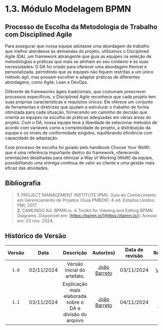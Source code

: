 # 1.3. Módulo Modelagem BPMN

## Processo de Escolha da Metodologia de Trabalho com Disciplined Agile

Para assegurar que nossa equipe adotasse uma abordagem de trabalho que melhor atendesse às demandas do projeto, utilizamos o Disciplined Agile (DA), um framework abrangente que guia as equipes na seleção de metodologias e práticas que mais se alinham ao seu contexto e às suas necessidades. O DA foi criado para oferecer uma abordagem flexível e personalizada, permitindo que as equipes não fiquem restritas a um único método ágil, mas possam escolher e adaptar práticas de diferentes abordagens, como Agile, Lean e DevOps.

Diferente de frameworks ágeis tradicionais, que costumam prescrever processos específicos, o Disciplined Agile reconhece que cada projeto tem suas próprias características e requisitos únicos. Ele oferece um conjunto de ferramentas e diretrizes que ajudam a estruturar o trabalho de forma otimizada para cada situação, fornecendo um caminho de decisão que orienta as equipes na escolha de práticas adequadas em várias áreas do projeto. Com o DA, nossa equipe teve a liberdade de selecionar métodos de acordo com variáveis como a complexidade do projeto, a distribuição da equipe e os níveis de conformidade exigidos, equilibrando eficiência com capacidade de adaptação.

Esse processo de escolha foi guiado pelo handbook Choose Your WoW!, que é uma referência importante dentro do framework, oferecendo orientações detalhadas para otimizar a Way of Working (WoW) da equipe, possibilitando uma entrega contínua de valor ao cliente e uma gestão mais eficaz das atividades.

## Bibliografia

><a>1.</a> PROJECT MANAGEMENT INSTITUTE (PMI). Guia do Conhecimento em Gerenciamento de Projetos (Guia PMBOK). 6 ed. Estados Unidos: PMI, 2017. <br>
><a>2.</a> CAMUNDO AG. BPMN.io: A Toolkit for Viewing and Editing BPMN Diagrams. Disponível em: [https://bpmn.io/](https://bpmn.io/). Acesso em: 03 nov. 2024.

## Histórico de Versão

| Versão | Data | Descrição | Autor(es) | Data de revisão | Revisor(es) |
| :-: | :-: | :-: | :-: | :-: | :-: |
| `1.0` | 02/11/2024  | Versão inicial do artefato. | [João Barreto](https://github.com/JoaoBarreto03) |03/11/2024  | [Vitor Feijó](https://github.com/vitorfleonardo) |
| `1.1` | 03/11/2024  | Explicação mais elaborada sobre o DA e divisão do arquivo| [João Barreto](https://github.com/JoaoBarreto03) | 04/11/2024  | [Carlos Eduardo](https://github.com/CADU110) |
